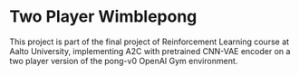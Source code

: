 # Two Player Wimblepong

This project is part of the final project of Reinforcement Learning course at Aalto University, implementing A2C with pretrained CNN-VAE encoder on a two player version of the pong-v0 OpenAI Gym environment.


